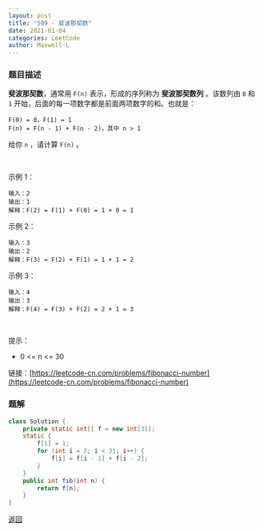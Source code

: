 ```yaml
---
layout: post
title: "509 - 斐波那契数"
date: 2021-01-04
categories: LeetCode
author: Maxwell-L
---
```


### **题目描述**
**斐波那契数**，通常用 `F(n)` 表示，形成的序列称为 **斐波那契数列** 。该数列由 `0` 和 `1` 开始，后面的每一项数字都是前面两项数字的和。也就是：
```
F(0) = 0，F(1) = 1
F(n) = F(n - 1) + F(n - 2)，其中 n > 1
```
给你 `n` ，请计算 `F(n)` 。

 

示例 1：
```
输入：2
输出：1
解释：F(2) = F(1) + F(0) = 1 + 0 = 1
```
示例 2：
```
输入：3
输出：2
解释：F(3) = F(2) + F(1) = 1 + 1 = 2
```
示例 3：
```
输入：4
输出：3
解释：F(4) = F(3) + F(2) = 2 + 1 = 3
```
 

提示：
* 0 <= n <= 30


链接：[https://leetcode-cn.com/problems/fibonacci-number](https://leetcode-cn.com/problems/fibonacci-number)


### **题解**
``` java
class Solution {
    private static int[] f = new int[31];
    static {
        f[1] = 1;
        for (int i = 2; i < 31; i++) {
            f[i] = f[i - 1] + f[i - 2];
        }
    }
    public int fib(int n) {
        return f[n];
    }
}
```

[返回](https://maxwell-blog.cn/leetcode/2020/10/08/leetcode.html)